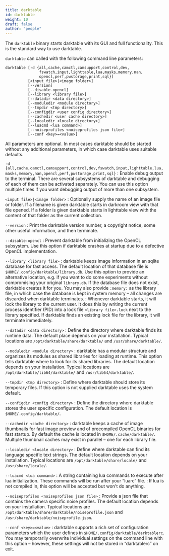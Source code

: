 ```yaml
---
title: darktable
id: darktable
weight: 10
draft: false
author: "people"
---
```


The `darktable` binary starts darktable with its GUI and full functionality. This is the standard way to use darktable.

`darktable` can called with the following command line parameters:

```
darktable [-d {all,cache,camctl,camsupport,control,dev,
               fswatch,input,lighttable,lua,masks,memory,nan,
               opencl,perf,pwstorage,print,sql}]
          [<input file>|<image folder>]
          [--version]
          [--disable-opencl]
          [--library <library file>]
          [--datadir <data directory>]
          [--moduledir <module directory>]
          [--tmpdir <tmp directory>]
          [--configdir <user config directory>]
          [--cachedir <user cache directory>]
          [--localedir <locale directory>]
          [--luacmd <lua command>]
          [--noiseprofiles <noiseprofiles json file>]
          [--conf <key>=<value>]
```

All parameters are optional. In most cases darktable should be started without any additional parameters, in which case darktable uses suitable defaults.

`-d {all,cache,camctl,camsupport,control,dev,fswatch,input,lighttable,lua,masks,memory,nan,opencl,perf,pwstorage,print,sql}`
: Enable debug output to the terminal. There are several subsystems of darktable and debugging of each of them can be activated separately. You can use this option multiple times if you want debugging output of more than one subsystem.

`<input file>|<image folder>`
: Optionally supply the name of an image file or folder. If a filename is given darktable starts in darkroom view with that file opened. If a folder is given darktable starts in lighttable view with the content of that folder as the current collection.

`--version`
: Print the darktable version number, a copyright notice, some other useful information, and then terminate.

`--disable-opencl`
: Prevent darktable from initializing the OpenCL subsystem. Use this option if darktable crashes at startup due to a defective OpenCL implementation.

`--library <library file>`
: darktable keeps image information in an sqlite database for fast access. The default location of that database file is `$HOME/.config/darktable/library.db`. Use this option to provide an alternative location, e.g. if you want to do some experiments without compromising your original `library.db`. If the database file does not exist, darktable creates it for you. You may also provide `:memory:` as the library file, in which case the database is kept in system memory – all changes are discarded when darktable terminates.
: Whenever darktable starts, it will lock the library to the current user. It does this by writing the current process identifier (PID) into a lock file `<library file>.lock` next to the library specified. If darktable finds an existing lock file for the library, it will terminate immediately.

`--datadir <data directory>`
: Define the directory where darktable finds its runtime data. The default place depends on your installation. Typical locations are `/opt/darktable/share/darktable/` and `/usr/share/darktable/`.

`--moduledir <module directory>`
: darktable has a modular structure and organizes its modules as shared libraries for loading at runtime. This option tells darktable where to look for its shared libraries. The default location depends on your installation. Typical locations are `/opt/darktable/lib64/darktable/` and `/usr/lib64/darktable/`.

`--tmpdir <tmp directory>`
: Define where darktable should store its temporary files. If this option is not supplied darktable uses the system default.

`--configdir <config directory>`
: Define the directory where darktable stores the user specific configuration. The default location is `$HOME/.config/darktable/`.

`--cachedir <cache directory>`
: darktable keeps a cache of image thumbnails for fast image preview and of precompiled OpenCL binaries for fast startup. By default the cache is located in `$HOME/.cache/darktable/`. Multiple thumbnail caches may exist in parallel – one for each library file.

`--localedir <locale directory>`
: Define where darktable can find its language specific text strings. The default location depends on your installation. Typical locations are `/opt/darktable/share/locale/` and `/usr/share/locale/`.

`--luacmd <lua command>`
: A string containing lua commands to execute after lua initialization. These commands will be run after your “luarc” file.
: If lua is not compiled in, this option will be accepted but won't do anything.

`--noiseprofiles <noiseprofiles json file>`
: Provide a json file that contains the camera specific noise profiles. The default location depends on your installation. Typical locations are `/opt/darktable/share/darktable/noiseprofile.json` and `/usr/share/darktable/noiseprofile.json`.

`--conf <key>=<value>`
: darktable supports a rich set of configuration parameters which the user defines in `$HOME/.config/darktable/darktablerc`. You may temporarily overwrite individual settings on the command line with this option – however, these settings will not be stored in “darktablerc” on exit.

